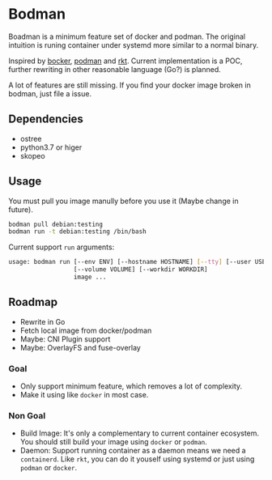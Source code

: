 # Bodman

Boadman is a minimum feature set of docker and podman. The original intuition is runing container under systemd more similar to a normal binary.

Inspired by [bocker](https://github.com/p8952/bocker/blob/master/bocker), [podman](https://podman.io) and [rkt](https://github.com/rkt/rkt). Current implementation is a POC, further rewriting in other reasonable language (Go?) is planned.

A lot of features are still missing. If you find your docker image broken in bodman, just file a issue.

## Dependencies

- ostree
- python3.7 or higer
- skopeo

## Usage

You must pull you image manully before you use it (Maybe change in future).
```bash
bodman pull debian:testing
bodman run -t debian:testing /bin/bash
```

Current support `run` arguments:
```bash
usage: bodman run [--env ENV] [--hostname HOSTNAME] [--tty] [--user USER]
                  [--volume VOLUME] [--workdir WORKDIR]
                  image ...
```

## Roadmap

- Rewrite in Go
- Fetch local image from docker/podman
- Maybe: CNI Plugin support
- Maybe: OverlayFS and fuse-overlay

### Goal

- Only support minimum feature, which removes a lot of complexity.
- Make it using like `docker` in most case.

### Non Goal

- Build Image: It's only a complementary to current container ecosystem. You should still build your image using `docker` or `podman`.
- Daemon: Support running container as a daemon means we need a `containerd`. Like `rkt`, you can do it youself using systemd or just using `podman` or `docker`.